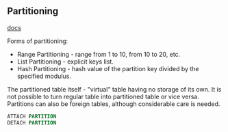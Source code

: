 Partitioning
-

[docs](https://www.postgresql.org/docs/current/ddl-partitioning.html)

Forms of partitioning:
* Range Partitioning - range from 1 to 10, from 10 to 20, etc.
* List Partitioning - explicit keys list.
* Hash Partitioning - hash value of the partition key divided by the specified modulus.

The partitioned table itself - "virtual" table having no storage of its own.
It is not possible to turn regular table into partitioned table or vice versa.
Partitions can also be foreign tables, although considerable care is needed.

````sql
ATTACH PARTITION
DETACH PARTITION

````
